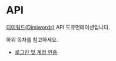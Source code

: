# API

[디미워드(Dimiwords)](https://github.com/CIVAR-DIMIGO/Dimiwords) API 도큐먼테이션입니다.

하위 목차를 참고하세요.

- [로그인 및 계정 인증](./auth.md)
